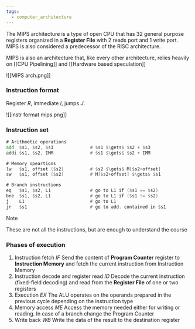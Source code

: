 ```yaml
---
tags:
  - computer_architecture
---
```

The MIPS architecture is a type of open CPU that has 32 general purpose registers organized in a **Register File** with 2 reads port and 1 write port. MIPS is also considered a predecessor of the RISC architecture.

MIPS is also an architecture that, like every other architecture, relies heavily on [[CPU Pipelining]] and [[Hardware based speculation]]

![[MIPS arch.png]]

### Instruction format

Register $R$, immediate $I$, jumps $J$.

![[instr format mips.png]]
### Instruction set

```asm
# Arithmetic operations
add  $s1, $s2, $s3              # $s1 $\gets$ $s2 + $s3
addi $s1, $s2, IMM              # $s1 $\gets$ $s2 + IMM

# Memory opeartions
lw   $s1, offset ($s2)          # $s2 $\gets$ M[$s2+offset]
sw   $s1, offset ($s2)          # M[$s2+offset] $\gets$ $s1

# Branch instructions
eq   $s1, $s2, L1               # go to L1 if ($s1 == $s2)
bne  $s1, $s2, L1               # go to L1 if ($s1 != $s2)
j    L1                         # go to L1
jr   $s1                        # go to add. contained in $s1
```

>[!note]
>These are not all the instructions, but are enough to understand the course
### Phases of execution

1) Instruction fetch $IF$
	Send the content of **Program Counter** register to **Instruction Memory** and fetch the current instruction from Instruction Memory
2) Instruction decode and register read $ID$
	Decode the current instruction (fixed-field decoding) and read from the **Register File** of one or two registers 
3) Execution $EX$
	The ALU operates on the operands prepared in the previous cycle depending on the instruction type
4) Memory access $ME$
	Access the memory needed either for writing or reading. In case of a branch change the Program Counter
5) Write back $WB$
	Write the data of the result to the destination register


